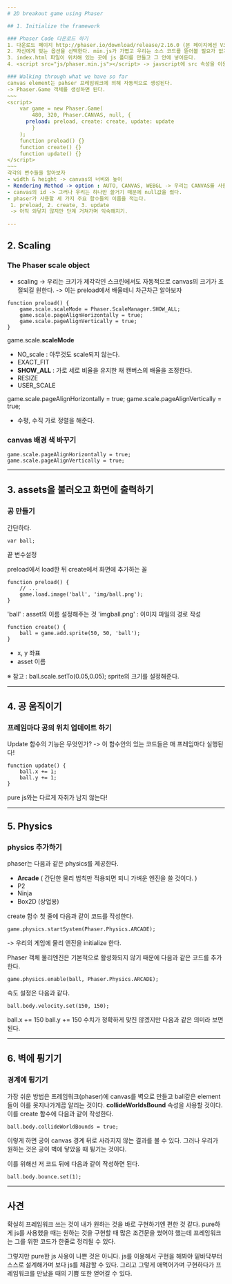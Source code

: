 ```yaml
---
# 2D breakout game using Phaser

## 1. Initialize the framework

### Phaser Code 다운로드 하기
1. 다운로드 페이지 http://phaser.io/download/release/2.16.0 (본 페이지에선 V3.0이 아닌 V2.0을 다룰 것이다.)
2. 자신에게 맞는 옵션을 선택한다. min.js가 가볍고 우리는 소스 코드를 뜯어볼 필요가 없기 때문에 이를 쓰길 추천한다.
3. index.html 파일이 위치해 있는 곳에 js 폴더를 만들고 그 안에 넣어둔다.
4. <script src="js/phaser.min.js"></script> -> javscript에 src 속성을 이용해서 적용시킨다.

### Walking through what we have so far
canvas element는 pahser 프레임워크에 의해 자동적으로 생성된다.
-> Phaser.Game 객체를 생성하면 된다.
~~~
<script>
    var game = new Phaser.Game(
        480, 320, Phaser.CANVAS, null, {
      preload: preload, create: create, update: update
        }
    );
    function preload() {}
    function create() {}
    function update() {}
</script>
~~~
각각의 변수들을 알아보자
- width & height -> canvas의 너비와 높이
- Rendering Method -> option : AUTO, CANVAS, WEBGL -> 우리는 CANVAS를 사용할 것이다.
- canvas의 id -> 그러나 우리는 하나만 쓸거기 때문에 null값을 줬다.
- phaser가 사용할 세 가지 주요 함수들의 이름을 적는다.
 1. preload, 2. create, 3. update
 -> 아직 와닿지 않지만 단계 거쳐가며 익숙해지기.
 
---
```

## 2. Scaling

### The Phaser scale object
* scaling -> 우리는 크기가 제각각인 스크린에서도 자동적으로 canvas의 크기가 조절되길 원한다.
-> 이는 preload에서 배울테니 차근차근 알아보자

~~~
function preload() {
    game.scale.scaleMode = Phaser.ScaleManager.SHOW_ALL;
    game.scale.pageAlignHorizontally = true;
    game.scale.pageAlignVertically = true;
}
~~~

game.scale.**scaleMode**
- NO_scale : 아무것도 scale되지 않는다.
- EXACT_FIT
- **SHOW_ALL** : 가로 세로 비율을 유지한 채 캔버스의 배율을 조정한다.
- RESIZE
- USER_SCALE

game.scale.pageAlignHorizontally = true;
game.scale.pageAlignVertically = true;
- 수평, 수직 가로 정렬을 해준다.

### canvas 배경 색 바꾸기
    game.scale.pageAlignHorizontally = true;
    game.scale.pageAlignVertically = true;
    
---

## 3. assets을 불러오고 화면에 출력하기

### 공 만들기
간단하다.
~~~
var ball;
~~~
끝
변수설정

preload에서 load한 뒤 create에서 화면에 추가하는 꼴

~~~
function preload() {
    // ...
    game.load.image('ball', 'img/ball.png');
}
~~~
'ball' : asset의 이름 설정해주는 것
'imgball.png' : 이미지 파일의 경로 작성

~~~
function create() {
    ball = game.add.sprite(50, 50, 'ball');
}
~~~
- x, y 좌표
- asset 이름

※ 참고 : ball.scale.setTo(0.05,0.05); sprite의 크기를 설정해준다.

---

## 4. 공 움직이기

### 프레임마다 공의 위치 업데이트 하기
Update 함수의 기능은 무엇인가?
-> 이 함수안의 있는 코드들은 매 프레임마다 실행된다!

~~~
function update() {
    ball.x += 1;
    ball.y += 1;
}
~~~

pure js와는 다르게 자취가 남지 않는다!

---

## 5. Physics

### physics 추가하기
phaser는 다음과 같은 physics를 제공한다.
- **Arcade** ( 간단한 물리 법칙만 적용되면 되니 가벼운 엔진을 쓸 것이다. )
- P2
- Ninja
- Box2D (상업용)

create 함수 첫 줄에 다음과 같이 코드를 작성한다.
~~~
game.physics.startSystem(Phaser.Physics.ARCADE);
~~~
-> 우리의 게임에 물리 엔진을 initialize 한다.

Phaser 객체 물리엔진은 기본적으로 활성화되지 않기 때문에 다음과 같은 코드를 추가한다.
~~~
game.physics.enable(ball, Phaser.Physics.ARCADE);
~~~

속도 설정은 다음과 같다.
~~~
ball.body.velocity.set(150, 150);
~~~
ball.x += 150
ball.y += 150
수치가 정확하게 맞진 않겠지만 다음과 같은 의미라 보면 된다.

---

## 6. 벽에 튕기기

### 경계에 튕기기
가장 쉬운 방법은 프레임워크(phaser)에 canvas를 벽으로 만들고 ball같은 element들이 이를 못지나가게끔 알리는 것이다.
**collideWorldsBound** 속성을 사용할 것이다.
이를 create 함수에 다음과 같이 작성한다.

~~~
ball.body.collideWorldBounds = true;
~~~

이렇게 하면 공이 canvas 경계 뒤로 사라지지 않는 결과를 볼 수 있다.
그러나 우리가 원하는 것은 공이 벽에 닿았을 때 튕기는 것이다.

이를 위해선 저 코드 뒤에 다음과 같이 작성하면 된다.

~~~
ball.body.bounce.set(1);
~~~



---

## 사견

확실히 프레임워크 쓰는 것이 내가 원하는 것을 바로 구현하기엔 편한 것 같다.
pure하게 js를 사용했을 때는 원하는 것을 구현할 때 많은 조건문을 썼어야 했는데 프레임워크는 그를 위한 코드가 한줄로 정리될 수 있다.

그렇지만 pure한 js 사용이 나쁜 것은 아니다.
js를 이용해서 구현을 해봐야 밑바닥부터 스스로 설계해가며 보다 js를 체감할 수 있다.
그리고 그렇게 애먹어가며 구현하다가 프레임워크를 만났을 때의 기쁨 또한 얻어갈 수 있다.
